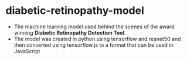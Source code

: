 # diabetic-retinopathy-model
- The machine learning model used behind the scenes of the award winning **Diabetic Retinopathy Detection Tool**.
- The model was created in python using tensorflow and resnet50 and then converted using tensorflow.js to a format that can be used in JavaScript
